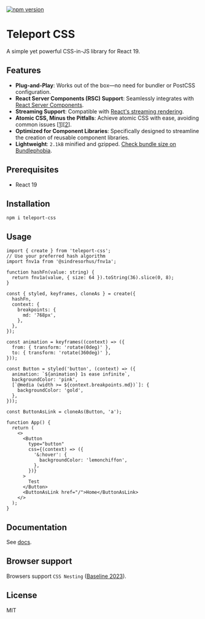 <a href="https://www.npmjs.com/package/teleport-css"><img alt="npm version" src="https://badgen.net/npm/v/teleport-css"></a>

# Teleport CSS

A simple yet powerful CSS-in-JS library for React 19.

## Features

- **Plug-and-Play**: Works out of the box—no need for bundler or PostCSS configuration.
- **React Server Components (RSC) Support**: Seamlessly integrates with [React Server Components](https://react.dev/reference/rsc/server-components).
- **Streaming Support**: Compatible with [React's streaming rendering](https://react.dev/reference/react-dom/server/renderToPipeableStream).
- **Atomic CSS, Minus the Pitfalls**: Achieve atomic CSS with ease, avoiding common issues \[[1](https://play.tailwindcss.com/9XhuiUFF6n)]\[[2](https://play.panda-css.com/269sbigMXM)].
- **Optimized for Component Libraries**: Specifically designed to streamline the creation of reusable component libraries.
- **Lightweight**: `2.1kB` minified and gzipped. [Check bundle size on Bundlephobia](https://bundlephobia.com/package/teleport-css).

## Prerequisites

- React 19

## Installation

```
npm i teleport-css
```

## Usage

```tsx
import { create } from 'teleport-css';
// Use your preferred hash algorithm
import fnv1a from '@sindresorhus/fnv1a';

function hashFn(value: string) {
  return fnv1a(value, { size: 64 }).toString(36).slice(0, 8);
}

const { styled, keyframes, cloneAs } = create({
  hashFn,
  context: {
    breakpoints: {
      md: '768px',
    },
  },
});

const animation = keyframes((context) => ({
  from: { transform: 'rotate(0deg)' },
  to: { transform: 'rotate(360deg)' },
}));

const Button = styled('button', (context) => ({
  animation: `${animation} 1s ease infinite`,
  backgroundColor: 'pink',
  [`@media (width >= ${context.breakpoints.md})`]: {
    backgroundColor: 'gold',
  },
}));

const ButtonAsLink = cloneAs(Button, 'a');

function App() {
  return (
    <>
      <Button
        type="button"
        css={(context) => ({
          '&:hover': {
            backgroundColor: 'lemonchiffon',
          },
        })}
      >
        Test
      </Button>
      <ButtonAsLink href="/">Home</ButtonAsLink>
    </>
  );
}
```

## Documentation

See [docs](/docs).

## Browser support

Browsers support `CSS Nesting` ([Baseline 2023](https://caniuse.com/css-nesting)).

## License

MIT
